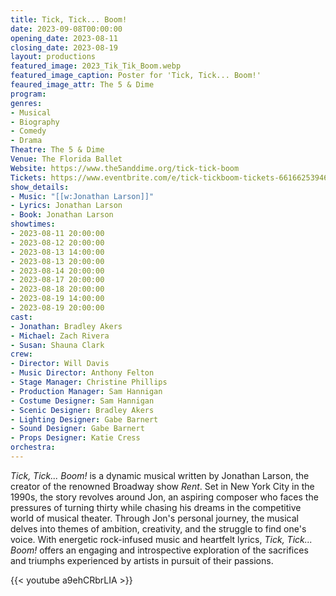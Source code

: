 ```yaml
---
title: Tick, Tick... Boom!
date: 2023-09-08T00:00:00
opening_date: 2023-08-11
closing_date: 2023-08-19
layout: productions
featured_image: 2023_Tik_Tik_Boom.webp
featured_image_caption: Poster for 'Tick, Tick... Boom!'
feaured_image_attr: The 5 & Dime
program:
genres: 
- Musical
- Biography
- Comedy
- Drama
Theatre: The 5 & Dime
Venue: The Florida Ballet
Website: https://www.the5anddime.org/tick-tick-boom
Tickets: https://www.eventbrite.com/e/tick-tickboom-tickets-661662539467?aff=jaxplays
show_details: 
- Music: "[[w:Jonathan Larson]]"
- Lyrics: Jonathan Larson
- Book: Jonathan Larson
showtimes:
- 2023-08-11 20:00:00
- 2023-08-12 20:00:00
- 2023-08-13 14:00:00
- 2023-08-13 20:00:00
- 2023-08-14 20:00:00
- 2023-08-17 20:00:00
- 2023-08-18 20:00:00
- 2023-08-19 14:00:00
- 2023-08-19 20:00:00
cast:
- Jonathan: Bradley Akers
- Michael: Zach Rivera
- Susan: Shauna Clark
crew:
- Director: Will Davis
- Music Director: Anthony Felton
- Stage Manager: Christine Phillips
- Production Manager: Sam Hannigan
- Costume Designer: Sam Hannigan
- Scenic Designer: Bradley Akers
- Lighting Designer: Gabe Barnert
- Sound Designer: Gabe Barnert
- Props Designer: Katie Cress
orchestra:
---
```

*Tick, Tick... Boom!* is a dynamic musical written by Jonathan Larson, the creator of the renowned Broadway show *Rent*. Set in New York City in the 1990s, the story revolves around Jon, an aspiring composer who faces the pressures of turning thirty while chasing his dreams in the competitive world of musical theater. Through Jon's personal journey, the musical delves into themes of ambition, creativity, and the struggle to find one's voice. With energetic rock-infused music and heartfelt lyrics, *Tick, Tick... Boom!* offers an engaging and introspective exploration of the sacrifices and triumphs experienced by artists in pursuit of their passions.

{{< youtube a9ehCRbrLIA >}}